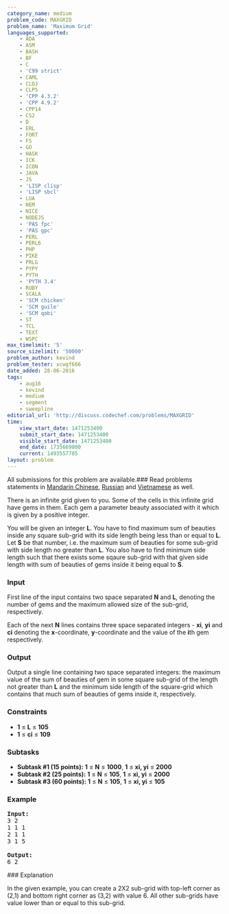 ```yaml
---
category_name: medium
problem_code: MAXGRID
problem_name: 'Maximum Grid'
languages_supported:
    - ADA
    - ASM
    - BASH
    - BF
    - C
    - 'C99 strict'
    - CAML
    - CLOJ
    - CLPS
    - 'CPP 4.3.2'
    - 'CPP 4.9.2'
    - CPP14
    - CS2
    - D
    - ERL
    - FORT
    - FS
    - GO
    - HASK
    - ICK
    - ICON
    - JAVA
    - JS
    - 'LISP clisp'
    - 'LISP sbcl'
    - LUA
    - NEM
    - NICE
    - NODEJS
    - 'PAS fpc'
    - 'PAS gpc'
    - PERL
    - PERL6
    - PHP
    - PIKE
    - PRLG
    - PYPY
    - PYTH
    - 'PYTH 3.4'
    - RUBY
    - SCALA
    - 'SCM chicken'
    - 'SCM guile'
    - 'SCM qobi'
    - ST
    - TCL
    - TEXT
    - WSPC
max_timelimit: '5'
source_sizelimit: '50000'
problem_author: kevind
problem_tester: xcwgf666
date_added: 28-06-2016
tags:
    - aug16
    - kevind
    - medium
    - segment
    - sweepline
editorial_url: 'http://discuss.codechef.com/problems/MAXGRID'
time:
    view_start_date: 1471253400
    submit_start_date: 1471253400
    visible_start_date: 1471253400
    end_date: 1735669800
    current: 1493557785
layout: problem
---
```

All submissions for this problem are available.###  Read problems statements in [Mandarin Chinese](http://www.codechef.com/download/translated/AUG16/mandarin/MAXGRID.pdf), [Russian](http://www.codechef.com/download/translated/AUG16/russian/MAXGRID.pdf) and [Vietnamese](http://www.codechef.com/download/translated/AUG16/vietnamese/MAXGRID.pdf) as well.

 There is an infinite grid given to you. Some of the cells in this infinite grid have gems in them. Each gem a parameter beauty associated with it which is given by a positive integer.

You will be given an integer **L**. You have to find maximum sum of beauties inside any square sub-grid with its side length being less than or equal to **L**. Let **S** be that number, i.e. the maximum sum of beauties for some sub-grid with side length no greater than **L**. You also have to find minimum side length such that there exists some sqaure sub-grid with that given side length with sum of beauties of gems inside it being equal to **S**.

### Input

First line of the input contains two space separated **N** and **L**, denoting the number of gems and the maximum allowed size of the sub-grid, respectively.

Each of the next **N** lines contains three space separated integers - **xi**, **yi** and **ci** denoting the **x**-coordinate, **y**-coordinate and the value of the **i**th gem respectively.

### Output

Output a single line containing two space separated integers: the maximum value of the sum of beauties of gem in some square sub-grid of the length not greater than **L** and the minimum side length of the square-grid which contains that much sum of beauties of gems inside it, respectively.

### Constraints

- **1** ≤ **L** ≤ **105**
- **1** ≤ **ci** ≤ **109**

### Subtasks

- **Subtask #1 (15 points):** **1** ≤ **N** ≤ **1000**, **1** ≤ **xi, yi** ≤ **2000**
- **Subtask #2 (25 points):** **1** ≤ **N** ≤ **105**, **1** ≤ **xi, yi** ≤ **2000**
- **Subtask #3 (60 points):** **1** ≤ **N** ≤ **105**, **1** ≤ **xi, yi** ≤ **105**

### Example

<pre><b>Input:</b>
<tt>3 2
1 1 1
2 1 1
3 1 5</tt>

<b>Output:</b>
<tt>6 2</tt>
</pre>### Explanation

In the given example, you can create a 2X2 sub-grid with top-left corner as (2,1) and bottom right corner as (3,2) with value 6. All other sub-grids have value lower than or equal to this sub-grid.
